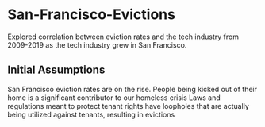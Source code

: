 # San-Francisco-Evictions
Explored correlation between eviction rates and the tech industry from 2009-2019 as the tech industry grew in San Francisco.

## Initial Assumptions
San Francisco eviction rates are on the rise.
People being kicked out of their home is a significant contributor to our homeless crisis
Laws and regulations meant to protect tenant rights have loopholes that are actually being utilized against tenants, resulting in evictions

